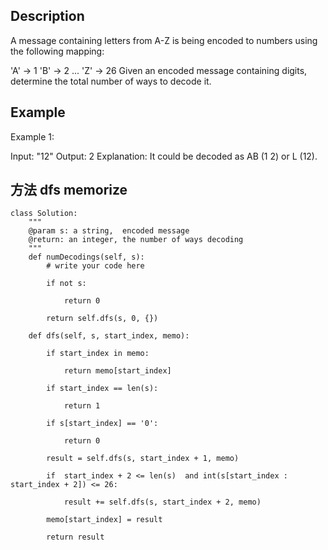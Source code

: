 ## Description
A message containing letters from A-Z is being encoded to numbers using the following mapping:

'A' -> 1
'B' -> 2
...
'Z' -> 26
Given an encoded message containing digits, determine the total number of ways to decode it.

## Example
Example 1:

Input: "12"
Output: 2
Explanation: It could be decoded as AB (1 2) or L (12).

## 方法 dfs memorize
```
class Solution:
    """
    @param s: a string,  encoded message
    @return: an integer, the number of ways decoding
    """
    def numDecodings(self, s):
        # write your code here
        
        if not s:
            
            return 0
        
        return self.dfs(s, 0, {})
        
    def dfs(self, s, start_index, memo):
        
        if start_index in memo:
            
            return memo[start_index]
            
        if start_index == len(s):
            
            return 1
        
        if s[start_index] == '0':
            
            return 0 
    
        result = self.dfs(s, start_index + 1, memo)
        
        if  start_index + 2 <= len(s)  and int(s[start_index : start_index + 2]) <= 26:
            
            result += self.dfs(s, start_index + 2, memo)
            
        memo[start_index] = result 
        
        return result
```
